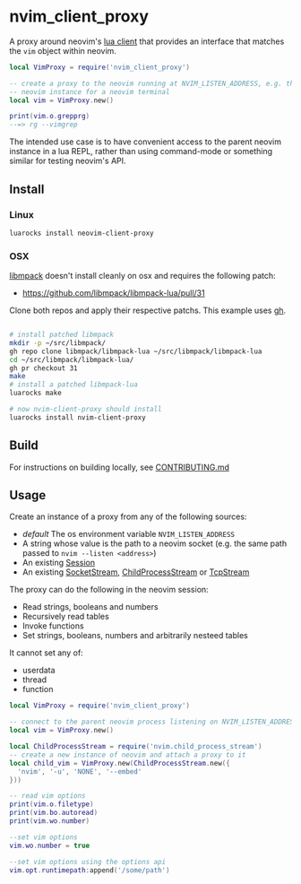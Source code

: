 # nvim_client_proxy

A proxy around neovim's [lua client](https://github.com/neovim/lua-client) that provides an interface that matches the `vim` object within neovim.

```lua
local VimProxy = require('nvim_client_proxy')

-- create a proxy to the neovim running at NVIM_LISTEN_ADDRESS, e.g. the parent
-- neovim instance for a neovim terminal
local vim = VimProxy.new()

print(vim.o.grepprg)
--=> rg --vimgrep
```

The intended use case is to have convenient access to the parent neovim instance in a lua REPL, rather than using command-mode or something similar for testing neovim's API.

## Install

### Linux

```bash
luarocks install neovim-client-proxy
```

### OSX


[libmpack][] doesn't install cleanly on osx and requires the following patch:
* https://github.com/libmpack/libmpack-lua/pull/31


Clone both repos and apply their respective patchs. This example uses [gh](https://github.com/cli/cli).
```bash

# install patched libmpack
mkdir -p ~/src/libmpack/
gh repo clone libmpack/libmpack-lua ~/src/libmpack/libmpack-lua
cd ~/src/libmpack/libmpack-lua/ 
gh pr checkout 31
make
# install a patched libmpack-lua
luarocks make

# now nvim-client-proxy should install
luarocks install nvim-client-proxy
```

## Build

For instructions on building locally, see [CONTRIBUTING.md](./CONTRIBUTING.md)

## Usage

Create an instance of a proxy from any of the following sources:
* *default* The os environment variable `NVIM_LISTEN_ADDRESS`
* A string whose value is the path to a neovim socket (e.g. the same path passed to `nvim --listen <address>`)
* An existing [Session][session.lua]
* An existing [SocketStream][socket_stream.lua], [ChildProcessStream][child_process_stream.lua] or [TcpStream][tcp_stream.lua]

The proxy can do the following in the neovim session:
* Read strings, booleans and numbers
* Recursively read tables
* Invoke functions
* Set strings, booleans, numbers and arbitrarily nesteed tables

It cannot set any of:
* userdata
* thread
* function

```lua
local VimProxy = require('nvim_client_proxy')

-- connect to the parent neovim process listening on NVIM_LISTEN_ADDRESS
local vim = VimProxy.new()

local ChildProcessStream = require('nvim.child_process_stream')
-- create a new instance of neovim and attach a proxy to it
local child_vim = VimProxy.new(ChildProcessStream.new({
  'nvim', '-u', 'NONE', '--embed'
}))

-- read vim options
print(vim.o.filetype)
print(vim.bo.autoread)
print(vim.wo.number)

--set vim options
vim.wo.number = true

--set vim options using the options api
vim.opt.runtimepath:append('/some/path')
```

[session.lua]: https://github.com/neovim/lua-client/blob/387fdb32b2e787347aea4a0c896d8b3ffd0491df/nvim/session.lua
[socket_stream.lua]: https://github.com/neovim/lua-client/blob/387fdb32b2e787347aea4a0c896d8b3ffd0491df/nvim/socket_stream.lua
[child_process_stream.lua]: https://github.com/neovim/lua-client/blob/387fdb32b2e787347aea4a0c896d8b3ffd0491df/nvim/child_process_stream.lua
[tcp_stream.lua]: https://github.com/neovim/lua-client/blob/387fdb32b2e787347aea4a0c896d8b3ffd0491df/nvim/tcp_stream.lua
[neovim-lua-client]:https://github.com/neovim/lua-client
[libmpack]:https://github.com/libmpack/libmpack-lua
